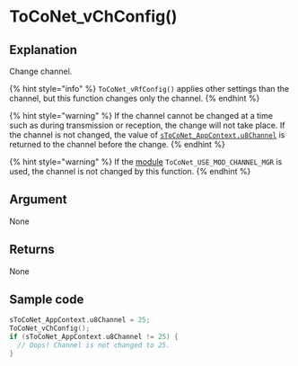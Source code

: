 # ToCoNet_vChConfig()

## Explanation

Change channel.

{% hint style="info" %}
`ToCoNet_vRfConfig()` applies other settings than the channel, but this function changes only the channel.
{% endhint %}

{% hint style="warning" %}
If the channel cannot be changed at a time such as during transmission or reception, the change will not take place. If the channel is not changed, the value of [`sToCoNet_AppContext.u8Channel`](../gou-zao-ti/stoconet_appcontext.md) is returned to the channel before the change.
{% endhint %}

{% hint style="warning" %}
If the [module](../../twelite-net-api-expl/mojru.md) `ToCoNet_USE_MOD_CHANNEL_MGR` is used, the channel is not changed by this function.
{% endhint %}

## Argument

None

## Returns

None

## Sample code

```c
sToCoNet_AppContext.u8Channel = 25;
ToCoNet_vChConfig();
if (sToCoNet_AppContext.u8Channel != 25) {
  // Oops! Channel is not changed to 25.
}
```

